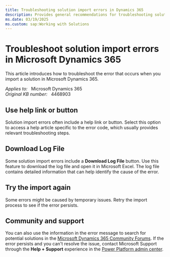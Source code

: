 ```yaml
---
title: Troubleshooting solution import errors in Dynamics 365
description: Provides general recommendations for troubleshooting solution import errors in Microsoft Dynamics 365.
ms.date: 03/19/2025
ms.custom: sap:Working with Solutions
---
```

# Troubleshoot solution import errors in Microsoft Dynamics 365

This article introduces how to troubleshoot the error that occurs when you import a solution in Microsoft Dynamics 365.

_Applies to:_ &nbsp; Microsoft Dynamics 365  
_Original KB number:_ &nbsp; 4468903

## Use help link or button

Solution import errors often include a help link or button. Select this option to access a help article specific to the error code, which usually provides relevant troubleshooting steps.

## Download Log File

Some solution import errors include a **Download Log File** button. Use this feature to download the log file and open it in Microsoft Excel. The log file contains detailed information that can help identify the cause of the error.

## Try the import again

Some errors might be caused by temporary issues. Retry the import process to see if the error persists.

## Community and support

You can also use the information in the error message to search for potential solutions in the [Microsoft Dynamics 365 Community Forums](https://community.dynamics.com/forums/thread/). If the error persists and you can't resolve the issue, contact Microsoft Support through the **Help + Support** experience in the [Power Platform admin center](https://admin.powerplatform.microsoft.com/support).
